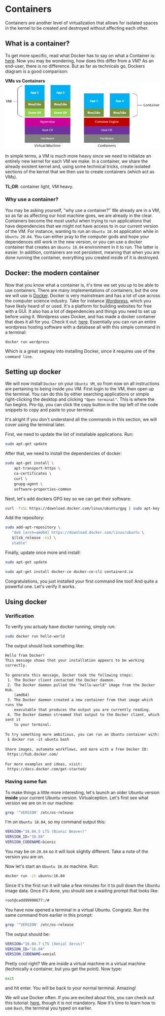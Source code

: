# Containers

Containers are another level of virtualization that allows for isolated spaces in the kernel
to be created and destroyed without affecting each other. 

## What is a container?

To get more specific, read what Docker has to say on what a Container is: [here](https://www.docker.com/resources/what-container).
Now you may be wondering, how does this differ from a VM? As an end-user, there is no difference. But as 
far as technicals go, Dockers diagram is a good comparison:

**VMs vs Containers**
![](./ms_container_v_vm.png)

In simple terms, a VM is much more heavy since we need to initialize an entirely new kernel for each VM we make.
In a container, we share the already existent kernel and, using some technical tricks, create isolated sections
of the kernel that we then use to create containers (which act as VMs). 

**TL;DR**: container light, VM heavy.

### Why use a container?

You may be asking yourself, "why use a container?" We already are in a VM, so as far as affecting our host machine goes, we are
already in the clear. Containers become the most useful when trying to run applications that have dependencies that
we might not have access to in our current version of the VM. For instance, wanting to run an `Ubuntu 18.04` application
while in `Ubuntu 20.04`. You can either pray to the computer gods and hope your dependences still work in the new version,
or you can use a docker container that creates an `Ubuntu 18.04` environment in it to run. The latter is easier. In addition,
containers are not persistent, meaning that when you are done running the container, everything you created inside of it is
destroyed. 

## Docker: the modern container 

Now that you know what a container is, it's time we set you up to be able to use containers. There are many implementations
of containers, but the one we will use is [Docker](https://www.docker.com/why-docker). Docker is very mainstream and 
has a lot of use across the computer science industry. Take for instance [Wordpress](https://wordpress.com/), which you
have likely heard of or used. It's a platform for building websites for free with a GUI. It also has a lot of 
dependencies and things you need to set up before using it. Wordpress uses Docker, and has made a docker container
that does it all for you. Check it out: [here](https://hub.docker.com/_/wordpress). Essentially you can run an entire
wordpress hosting software with a database all with this simple command in a terminal:
```docker
docker run wordpress
```

Which is a great segway into installing Docker, since it requires use of the `command line`.

## Setting up docker

We will now install `Docker` on your `Ubuntu VM`, so from now on all instructions are pertaining to being inside
you VM. First login to the VM, then open up the terminal. You can do this by either searching applications or 
simple right-clicking the desktop and clicking `"Open terminal"`. This is where the fun begins. Pro-tip,
you can click the copy button in the top left of the code snippets to copy and paste to your terminal.

It's alright if you don't understand all the commands in this section, we will cover using the terminal later.

First, we need to update the list of installable applications. Run:
```bash
sudo apt-get update
```

After that, we need to install the dependencies of docker:
```bash
sudo apt-get install \
    apt-transport-https \
    ca-certificates \
    curl \
    gnupg-agent \
    software-properties-common
```

Next, let's add dockers GPG key so we can get their software:
```bash
curl -fsSL https://download.docker.com/linux/ubuntu/gpg | sudo apt-key add -
```

Add the repository:
```bash
sudo add-apt-repository \
   "deb [arch=amd64] https://download.docker.com/linux/ubuntu \
   $(lsb_release -cs) \
   stable"
```

Finally, update once more and install:
```bash
sudo apt-get update
```
```bash
sudo apt-get install docker-ce docker-ce-cli containerd.io
```

Congratulations, you just installed your first command line tool! And quite a powerful one.
Let's verify it works.

## Using docker 

### Verification

To verify you actualy have docker running, simply run:
```bash
sudo docker run hello-world
```

The output should look something like:
```
Hello from Docker!
This message shows that your installation appears to be working correctly.

To generate this message, Docker took the following steps:
 1. The Docker client contacted the Docker daemon.
 2. The Docker daemon pulled the "hello-world" image from the Docker Hub.
    (amd64)
 3. The Docker daemon created a new container from that image which runs the
    executable that produces the output you are currently reading.
 4. The Docker daemon streamed that output to the Docker client, which sent it
    to your terminal.

To try something more ambitious, you can run an Ubuntu container with:
 $ docker run -it ubuntu bash

Share images, automate workflows, and more with a free Docker ID:
 https://hub.docker.com/

For more examples and ideas, visit:
 https://docs.docker.com/get-started/
```

### Having some fun

To make things a little more interesting, let's launch an older Ubuntu version **inside** your
current Ubuntu version. Virtualception. Let's first see what version we are on in our machine:
```bash
grep '^VERSION' /etc/os-release
```
I'm on `Ubuntu 18.04`, so my command output this:
```bash
VERSION="18.04.5 LTS (Bionic Beaver)"
VERSION_ID="18.04"
VERSION_CODENAME=bionic
```
You may be on `20.04` so it will look slightly different. Take a note of the version you are on. 


Now let's start an `Ubuntu 16.04` machine. Run:
```bash
docker run -it ubuntu:16.04
```
Since it's the first run it will take a few minutes for it to pull down the Ubuntu image data. 
Once it's done, you should see a waiting prompt that looks like:
```bash
root@cadd99990677:/#
```
You have now opened a terminal in a virtual Ubuntu. Congratz. Run the same command from earlier in this prompt:
```bash
grep '^VERSION' /etc/os-release
```
The output should be:
```bash
VERSION="16.04.7 LTS (Xenial Xerus)"
VERSION_ID="16.04"
VERSION_CODENAME=xenial
```
Pretty cool right? We are inside a virtual machine in a virtual machine (technically a container, but you get the point).
Now type:
```bash
exit
```
and hit enter. You will be back to your normal terminal. Amazing! 

We will use Docker often. If you are excited about this, you can check out this tutorial: [here](https://docs.docker.com/get-started/02_our_app/),
though it is not mandatory. Now it's time to learn how to use `Bash`, the terminal you typed on earlier. 